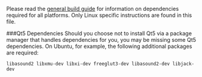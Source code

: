 Please read the [general build guide](BUILD.md) for information on dependencies required for all platforms. Only Linux specific instructions are found in this file. 

###Qt5 Dependencies
Should you choose not to install Qt5 via a package manager that handles dependencies for you, you may be missing some Qt5 dependencies. On Ubuntu, for example, the following additional packages are required:

    libasound2 libxmu-dev libxi-dev freeglut3-dev libasound2-dev libjack-dev